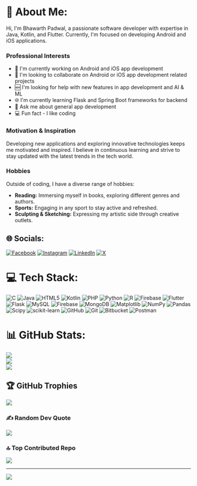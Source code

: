 # 💫 About Me:
Hi, I'm Bhawarth Padwal, a passionate software developer with expertise in Java, Kotlin, and Flutter. Currently, I'm focused on developing Android and iOS applications.

### Professional Interests
- 📱 I'm currently working on Android and iOS app development<br>
- 🤝 I'm looking to collaborate on Android or iOS app development related projects<br>
- 🆕 I'm looking for help with new features in app development and AI & ML<br>
- 🌐 I'm currently learning Flask and Spring Boot frameworks for backend<br>
- 💬 Ask me about general app development<br>
- 💻 Fun fact - I like coding

### Motivation & Inspiration
Developing new applications and exploring innovative technologies keeps me motivated and inspired. I believe in continuous learning and strive to stay updated with the latest trends in the tech world.

### Hobbies
Outside of coding, I have a diverse range of hobbies:
- **Reading:** Immersing myself in books, exploring different genres and authors.
- **Sports:** Engaging in any sport to stay active and refreshed.
- **Sculpting & Sketching:** Expressing my artistic side through creative outlets.


## 🌐 Socials:
[![Facebook](https://img.shields.io/badge/Facebook-%231877F2.svg?logo=Facebook&logoColor=white)](https://facebook.com/BhawarthPadwal)
[![Instagram](https://img.shields.io/badge/Instagram-%23E4405F.svg?logo=Instagram&logoColor=white)](https://instagram.com/bhawarthpadwal)
[![LinkedIn](https://img.shields.io/badge/LinkedIn-%230077B5.svg?logo=linkedin&logoColor=white)](https://linkedin.com/in/BhawarthPadwal)
[![X](https://img.shields.io/badge/X-black.svg?logo=X&logoColor=white)](https://x.com/Bhawarth91)


# 💻 Tech Stack:
![C](https://img.shields.io/badge/c-%2300599C.svg?style=for-the-badge&logo=c&logoColor=white) ![Java](https://img.shields.io/badge/java-%23ED8B00.svg?style=for-the-badge&logo=openjdk&logoColor=white) ![HTML5](https://img.shields.io/badge/html5-%23E34F26.svg?style=for-the-badge&logo=html5&logoColor=white) ![Kotlin](https://img.shields.io/badge/kotlin-%237F52FF.svg?style=for-the-badge&logo=kotlin&logoColor=white) ![PHP](https://img.shields.io/badge/php-%23777BB4.svg?style=for-the-badge&logo=php&logoColor=white) ![Python](https://img.shields.io/badge/python-3670A0?style=for-the-badge&logo=python&logoColor=ffdd54) ![R](https://img.shields.io/badge/r-%23276DC3.svg?style=for-the-badge&logo=r&logoColor=white) ![Firebase](https://img.shields.io/badge/firebase-%23039BE5.svg?style=for-the-badge&logo=firebase) ![Flutter](https://img.shields.io/badge/Flutter-%2302569B.svg?style=for-the-badge&logo=Flutter&logoColor=white) ![Flask](https://img.shields.io/badge/flask-%23000.svg?style=for-the-badge&logo=flask&logoColor=white) ![MySQL](https://img.shields.io/badge/mysql-4479A1.svg?style=for-the-badge&logo=mysql&logoColor=white) ![Firebase](https://img.shields.io/badge/firebase-a08021?style=for-the-badge&logo=firebase&logoColor=ffcd34) ![MongoDB](https://img.shields.io/badge/MongoDB-%234ea94b.svg?style=for-the-badge&logo=mongodb&logoColor=white) ![Matplotlib](https://img.shields.io/badge/Matplotlib-%23ffffff.svg?style=for-the-badge&logo=Matplotlib&logoColor=black) ![NumPy](https://img.shields.io/badge/numpy-%23013243.svg?style=for-the-badge&logo=numpy&logoColor=white) ![Pandas](https://img.shields.io/badge/pandas-%23150458.svg?style=for-the-badge&logo=pandas&logoColor=white) ![Scipy](https://img.shields.io/badge/SciPy-%230C55A5.svg?style=for-the-badge&logo=scipy&logoColor=%white) ![scikit-learn](https://img.shields.io/badge/scikit--learn-%23F7931E.svg?style=for-the-badge&logo=scikit-learn&logoColor=white) ![GitHub](https://img.shields.io/badge/github-%23121011.svg?style=for-the-badge&logo=github&logoColor=white) ![Git](https://img.shields.io/badge/git-%23F05033.svg?style=for-the-badge&logo=git&logoColor=white) ![Bitbucket](https://img.shields.io/badge/bitbucket-%230047B3.svg?style=for-the-badge&logo=bitbucket&logoColor=white) ![Postman](https://img.shields.io/badge/Postman-FF6C37?style=for-the-badge&logo=postman&logoColor=white)
# 📊 GitHub Stats:
![](https://github-readme-stats.vercel.app/api?username=BhawarthPadwal&theme=dark&hide_border=false&include_all_commits=true&count_private=false)<br/>
![](https://github-readme-streak-stats.herokuapp.com/?user=BhawarthPadwal&theme=dark&hide_border=false)<br/>
![](https://github-readme-stats.vercel.app/api/top-langs/?username=BhawarthPadwal&theme=dark&hide_border=false&include_all_commits=true&count_private=false&layout=compact)

## 🏆 GitHub Trophies
![](https://github-profile-trophy.vercel.app/?username=BhawarthPadwal&theme=radical&no-frame=true&no-bg=false&margin-w=4)

### ✍️ Random Dev Quote
![](https://quotes-github-readme.vercel.app/api?type=horizontal&theme=merko)

### 🔝 Top Contributed Repo
![](https://github-contributor-stats.vercel.app/api?username=BhawarthPadwal&limit=5&theme=dark&combine_all_yearly_contributions=true)

---
[![](https://visitcount.itsvg.in/api?id=BhawarthPadwal&icon=2&color=0)](https://visitcount.itsvg.in)

<!-- Proudly created with GPRM ( https://gprm.itsvg.in ) -->
